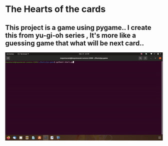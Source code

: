 # The Hearts of the cards

This project is a game using pygame..
I create this from yu-gi-oh series , It's more like a guessing game that what will be next card..
---
![](./game.gif)
